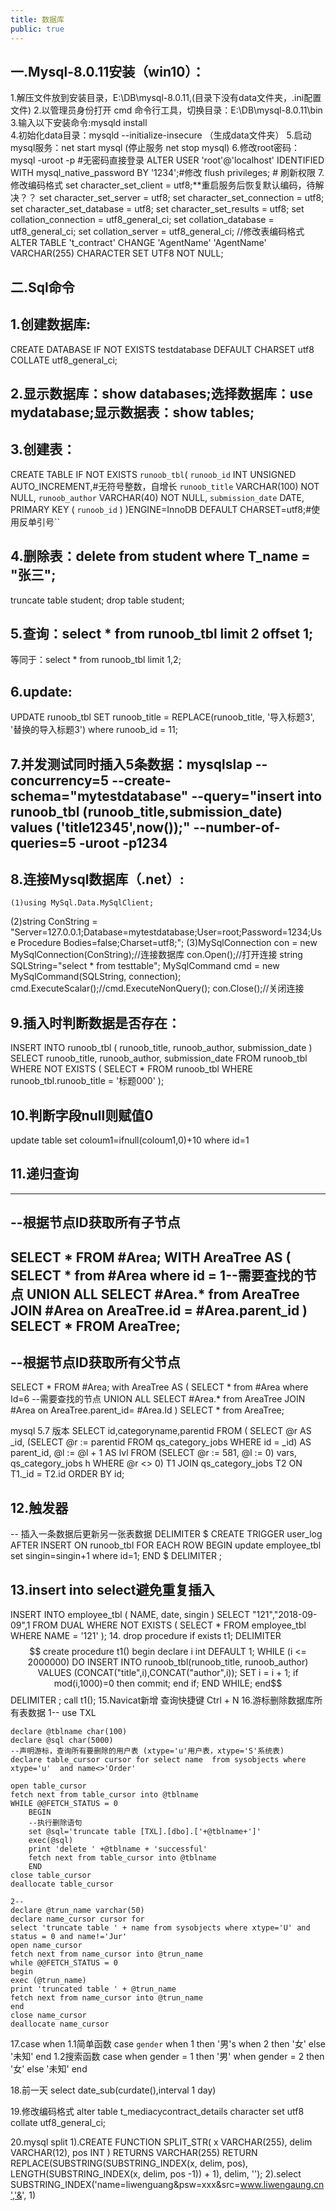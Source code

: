```yaml
---
title: 数据库
public: true
---
```


## 一.Mysql-8.0.11安装（win10）：
1.解压文件放到安装目录，E:\DB\mysql-8.0.11,(目录下没有data文件夹，.ini配置文件)
2.以管理员身份打开 cmd 命令行工具，切换目录：E:\DB\mysql-8.0.11\bin
3.输入以下安装命令:mysqld install  
4.初始化data目录：mysqld --initialize-insecure （生成data文件夹）
5.启动mysql服务：net start mysql (停止服务 net stop mysql)
6.修改root密码：
 	mysql -uroot -p #无密码直接登录
 	ALTER USER 'root'@'localhost' IDENTIFIED WITH mysql_native_password BY '1234';#修改
 flush privileges;  # 刷新权限
7.修改编码格式
set character_set_client = utf8;**重启服务后恢复默认编码，待解决？？
set character_set_server = utf8;
set character_set_connection = utf8;
set character_set_database = utf8;
set character_set_results = utf8;
set collation_connection = utf8_general_ci;
set collation_database = utf8_general_ci;
set collation_server = utf8_general_ci;
//修改表编码格式
ALTER TABLE 't_contract' CHANGE 'AgentName' 'AgentName' VARCHAR(255) CHARACTER SET UTF8 NOT NULL;
## 二.Sql命令
## 1.创建数据库:
CREATE DATABASE IF NOT EXISTS testdatabase DEFAULT CHARSET utf8 COLLATE utf8_general_ci;
## 2.显示数据库：show databases;选择数据库：use mydatabase;显示数据表：show tables;
## 3.创建表：
CREATE TABLE IF NOT EXISTS `runoob_tbl`(
   `runoob_id` INT UNSIGNED AUTO_INCREMENT,#无符号整数，自增长
   `runoob_title` VARCHAR(100) NOT NULL,
   `runoob_author` VARCHAR(40) NOT NULL,
   `submission_date` DATE,
   PRIMARY KEY ( `runoob_id` )
)ENGINE=InnoDB DEFAULT CHARSET=utf8;#使用反单引号``
## 4.删除表：delete from  student where  T_name = "张三";
  truncate  table  student;
  drop table student;
## 5.查询：select * from runoob_tbl limit 2 offset 1;
等同于：select * from runoob_tbl limit 1,2;
## 6.update:
UPDATE runoob_tbl SET runoob_title = REPLACE(runoob_title, '导入标题3', '替换的导入标题3') where 
runoob_id = 11;
## 7.并发测试同时插入5条数据：mysqlslap --concurrency=5 --create-schema="mytestdatabase" --query="insert into runoob_tbl (runoob_title,submission_date) values ('title12345',now());" --number-of-queries=5 -uroot -p1234
## 8.连接Mysql数据库（.net）:
 	(1)using MySql.Data.MySqlClient;
(2)string ConString = "Server=127.0.0.1;Database=mytestdatabase;User=root;Password=1234;Use Procedure Bodies=false;Charset=utf8;";
(3)MySqlConnection con = new MySqlConnection(ConString);//连接数据库 
con.Open();//打开连接
string SQLString="select * from testtable";
MySqlCommand cmd = new MySqlCommand(SQLString, connection);
cmd.ExecuteScalar();//cmd.ExecuteNonQuery();
con.Close();//关闭连接
## 9.插入时判断数据是否存在：
INSERT INTO runoob_tbl ( runoob_title, runoob_author, submission_date ) SELECT
runoob_title,
runoob_author,
submission_date 
FROM
	runoob_tbl 
WHERE NOT EXISTS ( SELECT * FROM runoob_tbl WHERE runoob_tbl.runoob_title = '标题000' );
## 10.判断字段null则赋值0
update table set coloum1=ifnull(coloum1,0)+10 where id=1
## 11.递归查询

-------------------------------------------------
--根据节点ID获取所有子节点
-------------------------------------------------
SELECT * FROM #Area;
WITH AreaTree AS 
(
    SELECT * from #Area where id = 1--需要查找的节点
    UNION ALL 
    SELECT #Area.* from AreaTree
    JOIN #Area on AreaTree.id = #Area.parent_id
)
SELECT * FROM AreaTree;
-------------------------------------------------
--根据节点ID获取所有父节点
-------------------------------------------------
SELECT * FROM #Area;
with AreaTree AS
(
    SELECT * from #Area where Id=6 --需要查找的节点
    UNION ALL 
    SELECT #Area.* from AreaTree
    JOIN #Area on AreaTree.parent_id= #Area.Id
)
SELECT * from AreaTree;  

mysql 5.7 版本
SELECT id,categoryname,parentid
    FROM ( 
        SELECT 
                @r AS _id, 
                (SELECT @r := parentid FROM qs_category_jobs WHERE id = _id) AS parent_id, 
                 @l := @l + 1 AS lvl 
        FROM 
                (SELECT @r := 581, @l := 0) vars, 
                qs_category_jobs h 
        WHERE @r <> 0) T1 
    JOIN qs_category_jobs T2 
    ON T1._id = T2.id
ORDER BY id;
## 12.触发器
-- 插入一条数据后更新另一张表数据
DELIMITER $
CREATE TRIGGER user_log AFTER INSERT ON runoob_tbl FOR EACH ROW
BEGIN
update employee_tbl set singin=singin+1 where id=1;
END $
DELIMITER ;
## 13.insert into select避免重复插入
INSERT INTO employee_tbl ( NAME, date, singin ) 
SELECT "121","2018-09-09",1 
FROM DUAL 
WHERE NOT EXISTS ( SELECT * FROM employee_tbl WHERE NAME = '121' );
14.
drop procedure if exists t1;
DELIMITER $$
create procedure t1()
begin
    declare i int DEFAULT 1;
			WHILE (i <= 2000000) DO
        INSERT INTO runoob_tbl(runoob_title, runoob_author) VALUES (CONCAT("title",i),CONCAT("author",i));
        SET i = i + 1;      
        if mod(i,1000)=0 then commit;
        end if;    
			END WHILE;
end$$
DELIMITER ;
call t1();
15.Navicat新增 查询快捷键 Ctrl + N
16.游标删除数据库所有表数据
   1--
    use TXL

    declare @tblname char(100)
    declare @sql char(5000)
    --声明游标，查询所有要删除的用户表 (xtype='u'用户表，xtype='S'系统表)
    declare table_cursor cursor for select name  from sysobjects where xtype='u'  and name<>'Order' 

    open table_cursor
    fetch next from table_cursor into @tblname
    WHILE @@FETCH_STATUS = 0 
	    BEGIN
	    --执行删除语句
	    set @sql='truncate table [TXL].[dbo].['+@tblname+']'
	    exec(@sql)
	    print 'delete ' +@tblname + 'successful'
	    fetch next from table_cursor into @tblname
	    END 
    close table_cursor
    deallocate table_cursor   
    
    2--
    declare @trun_name varchar(50)
    declare name_cursor cursor for
    select 'truncate table ' + name from sysobjects where xtype='U' and status = 0 and name!='Jur'
    open name_cursor
    fetch next from name_cursor into @trun_name
    while @@FETCH_STATUS = 0
    begin
    exec (@trun_name)
    print 'truncated table ' + @trun_name
    fetch next from name_cursor into @trun_name
    end
    close name_cursor
    deallocate name_cursor

17.case when
1.1简单函数
case `gender`
when 1 then '男's
when 2 then '女'
else '未知'
end
1.2搜索函数
case 
when gender = 1 then '男'
when gender = 2 then '女'
else '未知' 
end

18.前一天
select date_sub(curdate(),interval 1 day)

19.修改编码格式
alter table t_mediacycontract_details character set utf8 collate utf8_general_ci;

20.mysql split
1).CREATE FUNCTION SPLIT_STR(
  x VARCHAR(255),
  delim VARCHAR(12),
  pos INT
)
RETURNS VARCHAR(255)
RETURN REPLACE(SUBSTRING(SUBSTRING_INDEX(x, delim, pos),
       LENGTH(SUBSTRING_INDEX(x, delim, pos -1)) + 1),
       delim, '');
2).select SUBSTRING_INDEX('name=liwenguang&psw=xxx&src=www.liwengaung.cn','&', 1)
